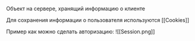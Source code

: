 Объект на сервере, хранящий информацию о клиенте

Для сохранения информации о пользователя используются [[Cookies]]

Пример как можно сделать авторизацию:
![[Session.png]]